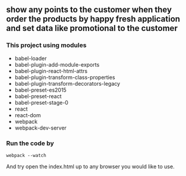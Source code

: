 ## show any points to the customer when they order the products by happy fresh application and set data like promotional to the customer

### This project using modules

- babel-loader
- babel-plugin-add-module-exports
- babel-plugin-react-html-attrs
- babel-plugin-transform-class-properties
- babel-plugin-transform-decorators-legacy
- babel-preset-es2015
- babel-preset-react
- babel-preset-stage-0
- react
- react-dom
- webpack
- webpack-dev-server

### Run the code by

```
webpack --watch
```

And try open the index.html up to any browser you would like to use.